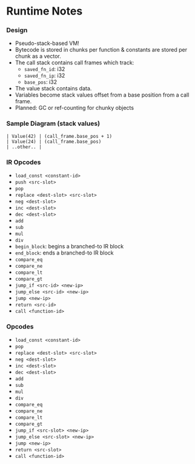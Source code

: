 # Runtime Notes

### Design
  - Pseudo-stack-based VM!
  - Bytecode is stored in chunks per function & constants are stored per chunk as a vector.
  - The call stack contains call frames which track:
    - `saved_fn_id`: i32
    - `saved_fn_ip`: i32
    - `base_pos`: i32
  - The value stack contains data.
  - Variables become stack values offset from a base position from a call frame.
  - Planned: GC or ref-counting for chunky objects

### Sample Diagram (stack values)
```
| Value(42) | (call_frame.base_pos + 1)
| Value(24) | (call_frame.base_pos)
| ..other.. |
```

### IR Opcodes
 - `load_const <constant-id>`
 - `push <src-slot>`
 - `pop`
 - `replace <dest-slot> <src-slot>`
 - `neg <dest-slot>`
 - `inc <dest-slot>`
 - `dec <dest-slot>`
 - `add`
 - `sub`
 - `mul`
 - `div`
 - `begin_block`: begins a branched-to IR block
 - `end_block`: ends a branched-to IR block
 - `compare_eq`
 - `compare_ne`
 - `compare_lt`
 - `compare_gt`
 - `jump_if <src-id> <new-ip>`
 - `jump_else <src-id> <new-ip>`
 - `jump <new-ip>`
 - `return <src-id>`
 - `call <function-id>`

### Opcodes
 - `load_const <constant-id>`
 - `pop`
 - `replace <dest-slot> <src-slot>`
 - `neg <dest-slot>`
 - `inc <dest-slot>`
 - `dec <dest-slot>`
 - `add`
 - `sub`
 - `mul`
 - `div`
 - `compare_eq`
 - `compare_ne`
 - `compare_lt`
 - `compare_gt`
 - `jump_if <src-slot> <new-ip>`
 - `jump_else <src-slot> <new-ip>`
 - `jump <new-ip>`
 - `return <src-slot>`
 - `call <function-id>`
